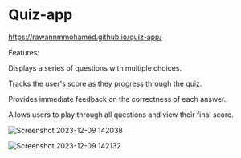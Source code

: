 # Quiz-app

https://rawannmmohamed.github.io/quiz-app/

Features:

Displays a series of questions with multiple choices.

Tracks the user's score as they progress through the quiz.

Provides immediate feedback on the correctness of each answer.

Allows users to play through all questions and view their final score.

![Screenshot 2023-12-09 142038](https://github.com/rawannmmohamed/quiz-app/assets/76457482/5e896c1e-f07a-4df2-9203-7fe4ff2f06b4)

![Screenshot 2023-12-09 142132](https://github.com/rawannmmohamed/quiz-app/assets/76457482/1ca22601-90d9-4f2e-92f1-9e2c3bdbdd76)
